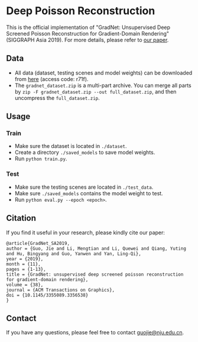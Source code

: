 # Deep Poisson Reconstruction

This is the official implementation of "GradNet: Unsupervised Deep Screened Poisson Reconstruction for Gradient-Domain Rendering" (SIGGRAPH Asia 2019).
For more details, please refer to [our paper](http://sites.cs.ucsb.edu/~lingqi/publications/paper_gradnet.pdf).

## Data

+ All data (dataset, testing scenes and model weights) can be downloaded from [here](https://pan.baidu.com/s/1O_7GLmNAHHD8gSxFT2ZrRQ) (access code: r71f).
+ The `gradnet_dataset.zip` is a multi-part archive. You can merge all parts by `zip -F gradnet_dataset.zip --out full_dataset.zip`, and then uncompress the `full_dataset.zip`.

## Usage

### Train

+ Make sure the dataset is located in `./dataset`.
+ Create a directory `./saved_models` to save model weights.
+ Run `python train.py`.

### Test

+ Make sure the testing scenes are located in `./test_data`.
+ Make sure `./saved_models` contains the model weight to test.
+ Run `python eval.py --epoch <epoch>`.

## Citation

If you find it useful in your research, please kindly cite our paper:

    @article{GradNet_SA2019,
    author = {Guo, Jie and Li, Mengtian and Li, Quewei and Qiang, Yuting and Hu, Bingyang and Guo, Yanwen and Yan, Ling-Qi},
    year = {2019},
    month = {11},
    pages = {1-13},
    title = {GradNet: unsupervised deep screened poisson reconstruction for gradient-domain rendering},
    volume = {38},
    journal = {ACM Transactions on Graphics},
    doi = {10.1145/3355089.3356538}
    }

## Contact

If you have any questions, please feel free to contact [guojie@nju.edu.cn](mailto:guojie@nju.edu.cn).
